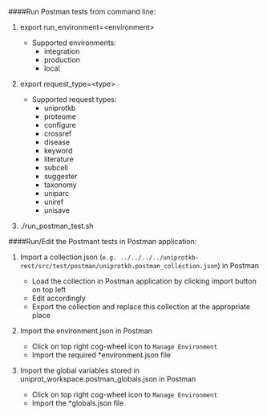 
####Run Postman tests from command line:
1. export run_environment=\<environment\>
    - Supported environments:
        - integration
        - production
        - local 
2. export request_type=\<type\>
   - Supported request types:
     - uniprotkb 
     - proteome
     - configure
     - crossref
     - disease
     - keyword
     - literature
     - subcell
     - suggester 
     - taxonomy
     - uniparc
     - uniref
     - unisave        

3. ./run_postman_test.sh

####Run/Edit the Postmant tests in Postman application:
 
1. Import a collection.json (`e.g. ../../../../uniprotkb-rest/src/test/postman/uniprotkb.postman_collection.json`) in Postman
    - Load the collection in Postman application by clicking import button on top left
    - Edit accordingly
    - Export the collection and replace this collection at the appropriate place

2. Import the environment.json in Postman
    - Click on top right cog-wheel icon to `Manage Environment`
    - Import the required *environment.json file

3. Import the global variables stored in uniprot_workspace.postman_globals.json in Postman
    - Click on top right cog-wheel icon to `Manage Environment`
    - Import the *globals.json file
